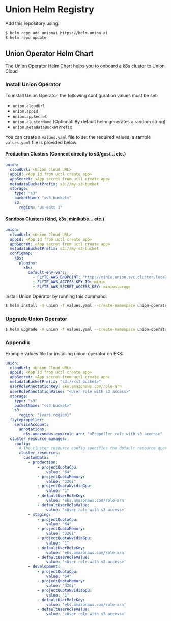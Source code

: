 # Union Helm Registry

Add this repository using:

```bash
$ helm repo add unionai https://helm.union.ai
$ helm repo update
```

## Union Operator Helm Chart

The Union Operator Helm Chart helps you to onboard a k8s cluster to Union Cloud

### Install Union Operator

To install Union Operator, the following configuration values must be set:

- `union.cloudUrl`
- `union.appId`
- `union.appSecret`
- `union.clusterName` (Optional: By default helm generates a random string)
- `union.metadataBucketPrefix`

You can create a `values.yaml` file to set the required values, a sample `values.yaml` file is provided below:

#### Production Clusters (Connect directly to s3/gcs/... etc.)
```yaml
union:
  cloudUrl: <Union Cloud URL>
  appId: <App Id from uctl create app>
  appSecret: <App secret from uctl create app>
  metadataBucketPrefix: s3://my-s3-bucket
  storage:
    type: "s3" 
    bucketName: "<s3 bucket>"
    s3:
      region: "us-east-1"
```

#### Sandbox Clusters (kind, k3s, minikube... etc.)
```yaml
union:
  cloudUrl: <Union Cloud URL>
  appId: <App Id from uctl create app>
  appSecret: <App secret from uctl create app>
  metadataBucketPrefix: s3://my-s3-bucket
  configmap:
    k8s:
      plugins:
        k8s:
          default-env-vars:
            - FLYTE_AWS_ENDPOINT: "http://minio.union.svc.cluster.local:9000"
            - FLYTE_AWS_ACCESS_KEY_ID: minio
            - FLYTE_AWS_SECRET_ACCESS_KEY: miniostorage
```

Install Union Operator by running this command:

```bash
$ helm install -n union -f values.yaml --create-namespace union-operator unionai/union-operator 
```

### Upgrade Union Operator

```bash
$ helm upgrade -n union -f values.yaml --create-namespace union-operator unionai/union-operator
```

### Appendix

Example values file for installing union-operator on EKS:

```yaml
union:
  cloudUrl: <Union Cloud URL>
  appId: <App Id from uctl create app>
  appSecret: <App secret from uctl create app>
  metadataBucketPrefix: "s3://<s3 bucket>"
  userRoleAnnotationKey: eks.amazonaws.com/role-arn
  userRoleAnnotationValue: "<User role with s3 access>"
  storage:
    type: "s3"
    bucketName: "<s3 bucket>"
    s3:
      region: "{vars.region}"
  flytepropeller:
    serviceAccount:
      annotations:
        eks.amazonaws.com/role-arn: "<Propeller role with s3 access>"
  cluster_resource_manager:
    config:
      # The cluster resource config specifies the default resource quota and user roles for each <project>-<domain> kubernetes namespace.   
      cluster_resources:
        customData:
          - production:
              - projectQuotaCpu:
                  value: "64"
              - projectQuotaMemory:
                  value: "32Gi"
              - projectQuotaNvidiaGpu:
                  value: "1"
              - defaultUserRoleKey:
                  value: 'eks.amazonaws.com/role-arn'
              - defaultUserRoleValue:
                  value: '<User role with s3 access>'
          - staging:
              - projectQuotaCpu:
                  value: "64"
              - projectQuotaMemory:
                  value: "32Gi"
              - projectQuotaNvidiaGpu:
                  value: "1"
              - defaultUserRoleKey:
                  value: 'eks.amazonaws.com/role-arn'
              - defaultUserRoleValue:
                  value: '<User role with s3 access>'
          - development:
              - projectQuotaCpu:
                  value: "64"
              - projectQuotaMemory:
                  value: "32Gi"
              - projectQuotaNvidiaGpu:
                  value: "1"
              - defaultUserRoleKey:
                  value: 'eks.amazonaws.com/role-arn'
              - defaultUserRoleValue:
                  value: '<User role with s3 access>'
```
